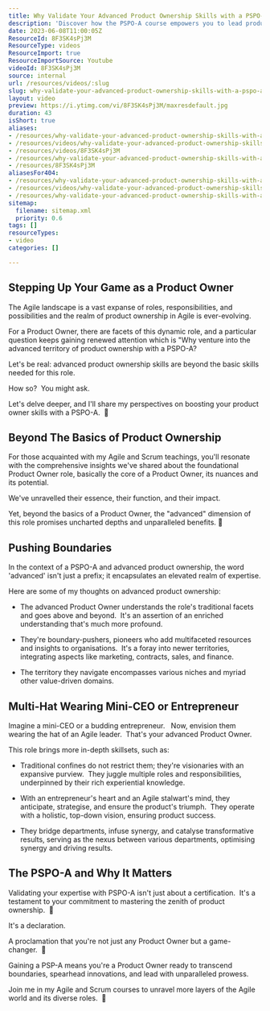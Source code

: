 ```yaml
---
title: Why Validate Your Advanced Product Ownership Skills with a PSPO-A
description: 'Discover how the PSPO-A course empowers you to lead product ownership like a CEO. Elevate your skills and drive success in your organisation! #Agile #Scrum'
date: 2023-06-08T11:00:05Z
ResourceId: 8F3SK4sPj3M
ResourceType: videos
ResourceImport: true
ResourceImportSource: Youtube
videoId: 8F3SK4sPj3M
source: internal
url: /resources/videos/:slug
slug: why-validate-your-advanced-product-ownership-skills-with-a-pspo-a
layout: video
preview: https://i.ytimg.com/vi/8F3SK4sPj3M/maxresdefault.jpg
duration: 43
isShort: true
aliases:
- /resources/why-validate-your-advanced-product-ownership-skills-with-a-pspo-a
- /resources/videos/why-validate-your-advanced-product-ownership-skills-with-a-pspo-a-
- /resources/videos/8F3SK4sPj3M
- /resources/why-validate-your-advanced-product-ownership-skills-with-a-pspo-a-
- /resources/8F3SK4sPj3M
aliasesFor404:
- /resources/why-validate-your-advanced-product-ownership-skills-with-a-pspo-a
- /resources/videos/why-validate-your-advanced-product-ownership-skills-with-a-pspo-a-
- /resources/why-validate-your-advanced-product-ownership-skills-with-a-pspo-a-
sitemap:
  filename: sitemap.xml
  priority: 0.6
tags: []
resourceTypes:
- video
categories: []

---
```

## Stepping Up Your Game as a Product Owner

The Agile landscape is a vast expanse of roles, responsibilities, and possibilities and the realm of product ownership in Agile is ever-evolving.

For a Product Owner, there are facets of this dynamic role, and a particular question keeps gaining renewed attention which is "Why venture into the advanced territory of product ownership with a PSPO-A?

Let's be real: advanced product ownership skills are beyond the basic skills needed for this role.

How so?  You might ask.

Let's delve deeper, and I'll share my perspectives on boosting your product owner skills with a PSPO-A.  🚀

## Beyond The Basics of Product Ownership

For those acquainted with my Agile and Scrum teachings, you'll resonate with the comprehensive insights we've shared about the foundational Product Owner role, basically the core of a Product Owner, its nuances and its potential.

We've unravelled their essence, their function, and their impact.

Yet, beyond the basics of a Product Owner, the "advanced" dimension of this role promises uncharted depths and unparalleled benefits. 🌟

## Pushing Boundaries

In the context of a PSPO-A and advanced product ownership, the word 'advanced' isn't just a prefix; it encapsulates an elevated realm of expertise.

Here are some of my thoughts on advanced product ownership:

- The advanced Product Owner understands the role's traditional facets and goes above and beyond.  It's an assertion of an enriched understanding that's much more profound.

- They're boundary-pushers, pioneers who add multifaceted resources and insights to organisations.  It's a foray into newer territories, integrating aspects like marketing, contracts, sales, and finance.

- The territory they navigate encompasses various niches and myriad other value-driven domains.

## Multi-Hat Wearing Mini-CEO or Entrepreneur

Imagine a mini-CEO or a budding entrepreneur.   Now, envision them wearing the hat of an Agile leader.  That's your advanced Product Owner.

This role brings more in-depth skillsets, such as:

- Traditional confines do not restrict them; they're visionaries with an expansive purview.  They juggle multiple roles and responsibilities, underpinned by their rich experiential knowledge.

- With an entrepreneur's heart and an Agile stalwart's mind, they anticipate, strategise, and ensure the product's triumph.  They operate with a holistic, top-down vision, ensuring product success.

- They bridge departments, infuse synergy, and catalyse transformative results, serving as the nexus between various departments, optimising synergy and driving results.

## The PSPO-A and Why It Matters

Validating your expertise with PSPO-A isn't just about a certification.  It's a testament to your commitment to mastering the zenith of product ownership.  🌟

It's a declaration.

A proclamation that you're not just any Product Owner but a game-changer.  🤔

Gaining a PSP-A means you're a Product Owner ready to transcend boundaries, spearhead innovations, and lead with unparalleled prowess.

Join me in my Agile and Scrum courses to unravel more layers of the Agile world and its diverse roles.  🏅
